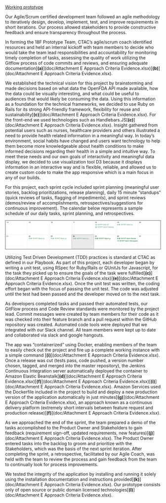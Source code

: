 <a href="https://openfdapool2.ctacdev.com/" target="_blank">Working prototype</a>

Our Agile/Scrum certified development team followed an agile methodology to iteratively design, develop, implement, test, and improve requirements in short iterations.  Our process allowed stakeholders to provide constructive feedback and ensure transparency throughout the process.

In forming the 18F Prototype Team, CTAC’s agile/scrum coach identified resources and held an internal kickoff with team members to decide who would take the team lead responsibilities and accountability for monitoring timely completion of tasks, assessing the quality of work utilizing the Gitflow process of code commits and reviews, and ensuring adequate documentation[**(a)**](doc/Attachment E Approach Criteria Evidence.xlsx)[**(b)**](doc/Attachment E Approach Criteria Evidence.xlsx).

We established the technical vision for this project by brainstorming and made decisions based on what data the OpenFDA API made available, how the data could be visually interesting, and what could be useful to audiences that would likely be consuming the data. Using this information as a foundation for the technical frameworks, we decided to use Ruby on Rails for its strong API-friendly framework, flexibility for reuse and sustainability[**(c)**](doc/Attachment E Approach Criteria Evidence.xlsx).  For the front-end we used technologies such as Handlebars.JS[**(c)**](doc/Attachment E Approach Criteria Evidence.xlsx).  Insight gathered from potential users such as nurses, healthcare providers and others illustrated a need to provide health related information in a meaningful way.  In today’s environment, social habits have changed and users want technology to help them become more knowledgeable about health conditions to make informed decisions regarding their health in a simple and intuitive way. To meet these needs and our own goals of interactivity and meaningful data display, we decided to use visualization tool D3 because it displays information in an interactive way and is flexible, reliable, and allowed us to create custom code to make the app responsive which is a main focus in any of our builds.

For this project, each sprint cycle included sprint planning (meaningful user stories, backlog prioritizations, release planning), daily 15 minute “standups” (quick reviews of tasks, flagging of impediments), and sprint reviews (demos/review of accomplishments, retrospectives/suggestions for continuous improvement). The calendar below represents a sample schedule of our daily tasks, sprint planning, and retrospectives.

<img src="doc/screenshots/pm/18f_sprint_cycle.png">

Utilizing Test Driven Development (TDD) practices is standard at CTAC as defined in our Playbook. As part of this project, each developer began by writing a unit test, using RSpec for Ruby/Rails or QUnitJs for Javascript, for the task they picked up to ensure the goals of the task were fulfilled[**(c)**](doc/Attachment E Approach Criteria Evidence.xlsx)[**(e)**](doc/Attachment E Approach Criteria Evidence.xlsx). Once the unit test was written, the coding effort began with the focus of passing the unit test. The code was adjusted until the test had been passed and the developer moved on to the next task.

As developers completed tasks and passed their automated tests, our GitFlow process and Code Review standards were monitored by the project lead. Commit messages were created by team members for their code as it was checked into their feature branch and a pull request within the GitHub repository was created. Automated code tools were deployed that we integrated with our Slack channel.  All team members were kept up to date and collaborated via slack and google hangouts.

The app was “containerized” using Docker, enabling members of the team to easily check out the project and fire up a complete working instance with a simple command [**(i)**](doc/Attachment E Approach Criteria Evidence.xlsx). Once a release was cut (tests pass, code pushed, a version number chosen, tagged, and merged into the master repository), the Jenkins Continuous Integration server automatically deployed the container to Amazon Elastic Beanstalk[**(d)**](doc/Attachment E Approach Criteria Evidence.xlsx)[**(f)**](doc/Attachment E Approach Criteria Evidence.xlsx)[**(i)**](doc/Attachment E Approach Criteria Evidence.xlsx). Amazon Services used the Dockerfile included in the project to build and deploy a new production version of the application automatically in just minutes[**(g)**](doc/Attachment E Approach Criteria Evidence.xlsx), an approach known as a continuous delivery platform (extremely short intervals between feature request and production release)[**(f)**](doc/Attachment E Approach Criteria Evidence.xlsx).  

As we approached the end of the sprint, the team prepared a demo of the tasks accomplished to the Product Owner and Stakeholders to gain feedback (requirement sign-off, updated requirements, new features)[**(j)**](doc/Attachment E Approach Criteria Evidence.xlsx). The Product Owner entered tasks into the backlog to groom and prioritize with the Stakeholders, which was the basis of the next sprint iteration.  After completing the sprint, a retrospective, facilitated by our Agile Coach, was held with the team to review the process and gain feedback from the team to continually look for process improvements.

We tested the integrity of the application by installing and running it solely using the installation documentation and instructions provided[**(k)**](doc/Attachment E Approach Criteria Evidence.xlsx).  Our prototype consists only of open source or public domain licensed technologies[**(l)**](doc/Attachment E Approach Criteria Evidence.xlsx).
